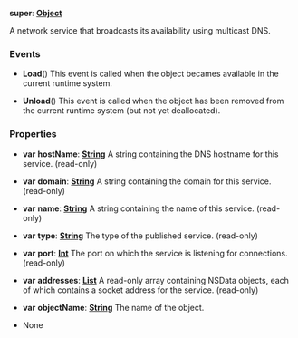 **super**: **[Object](Object.md)**

A network service that broadcasts its availability using multicast DNS.

### Events

* **Load**()
This event is called when the object becames available in the current runtime system.

* **Unload**()
This event is called when the object has been removed from the current runtime system (but not yet deallocated).



### Properties

* **var** **hostName**: **[String](../gravity/string.md)**
A string containing the DNS hostname for this service. \(read-only\)

* **var** **domain**: **[String](../gravity/string.md)**
A string containing the domain for this service. \(read-only\)

* **var** **name**: **[String](../gravity/string.md)**
A string containing the name of this service. \(read-only\)

* **var** **type**: **[String](../gravity/string.md)**
The type of the published service. \(read-only\)

* **var** **port**: **[Int](../gravity/int.md)**
The port on which the service is listening for connections. \(read-only\)

* **var** **addresses**: **[List](../gravity/list.md)**
A read-only array containing NSData objects, each of which contains a socket address for the service. \(read-only\)

* **var** **objectName**: **[String](../gravity/string.md)**
The name of the object.



* None

